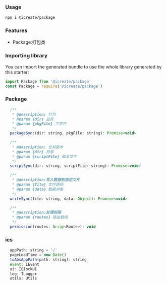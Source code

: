 <!--
 * @Author: 文贝
 * @Date: 2022-02-08 21:36:57
 * @LastEditors: 文贝
 * @LastEditTime: 2022-03-28 13:23:35
 * @Descripttion: 
 * @FilePath: \README.md
-->
### Usage

```bash
npm i @icreate/package
```

### Features

 - Package:打包类

### Importing library

You can import the generated bundle to use the whole library generated by this starter:

```javascript
import Package from '@icreate/package'
const Package = require('@icreate/package')
```

### Package

```javascript
  /**
   * @description: 打包
   * @param {dir} 目录
   * @param {pkgFile} 包文件
   */
  packageSync(dir: string, pkgFile: string): Promise<void>

  /**
   * @description: 合并脚本
   * @param {dir} 目录
   * @param {scriptFile} 脚本文件
   */
  scriptSync(dir: string, scriptFile: string): Promise<void>

  /**
   * @description:写入数据到指定文件
   * @param {file} 文件路径
   * @param {data} 数据对象
   */
  writeSync(file: string, data: Object): Promise<void>

  /**
   * @description:处理权限
   * @param {routes} 路由数组
   */
  permission(routes: Array<Route>): void
```

### ics

```javascript
  appPath: string = '/'
  pageLoadTime = new Date()
  toAbsAppPath(path: string): string
  event: IEvent
  ui: IBlockUI
  log: ILogger
  utils: Utils
```
